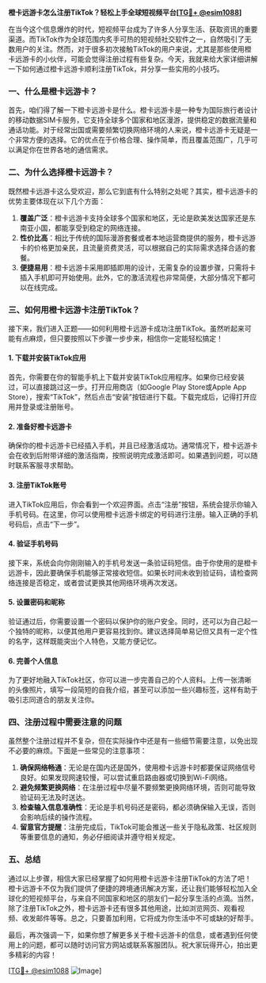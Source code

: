 **橙卡远游卡怎么注册TikTok？轻松上手全球短视频平台[[TG💪+ @esim1088](https://t.me/s/esim1088)]**

在当今这个信息爆炸的时代，短视频平台成为了许多人分享生活、获取资讯的重要渠道。而TikTok作为全球范围内炙手可热的短视频社交软件之一，自然吸引了无数用户的关注。然而，对于很多初次接触TikTok的用户来说，尤其是那些使用橙卡远游卡的小伙伴，可能会觉得注册过程有些复杂。今天，我就来给大家详细讲解一下如何通过橙卡远游卡顺利注册TikTok，并分享一些实用的小技巧。

### 一、什么是橙卡远游卡？

首先，咱们得了解一下橙卡远游卡是什么。橙卡远游卡是一种专为国际旅行者设计的移动数据SIM卡服务，它支持全球多个国家和地区漫游，提供稳定的数据流量和通话功能。对于经常出国或需要频繁切换网络环境的人来说，橙卡远游卡无疑是一个非常方便的选择。它的优点在于价格合理、操作简单，而且覆盖范围广，几乎可以满足你在世界各地的通信需求。

### 二、为什么选择橙卡远游卡？

既然橙卡远游卡这么受欢迎，那么它到底有什么特别之处呢？其实，橙卡远游卡的优势主要体现在以下几个方面：

1. **覆盖广泛**：橙卡远游卡支持全球多个国家和地区，无论是欧美发达国家还是东南亚小国，都能享受到稳定的网络连接。
2. **性价比高**：相比于传统的国际漫游套餐或者本地运营商提供的服务，橙卡远游卡的价格更加亲民，且流量资费灵活，可以根据自己的实际需求选择合适的套餐。
3. **便捷易用**：橙卡远游卡采用即插即用的设计，无需复杂的设置步骤，只需将卡插入手机即可开始使用。此外，它的激活流程也非常简便，大部分情况下都可以在线完成。

### 三、如何用橙卡远游卡注册TikTok？

接下来，我们进入正题——如何利用橙卡远游卡成功注册TikTok。虽然听起来可能有点麻烦，但只要按照以下步骤一步步来，相信你一定能轻松搞定！

#### 1. 下载并安装TikTok应用

首先，你需要在你的智能手机上下载并安装TikTok应用程序。如果你已经安装过，可以直接跳过这一步。打开应用商店（如Google Play Store或Apple App Store），搜索“TikTok”，然后点击“安装”按钮进行下载。下载完成后，记得打开应用并登录或注册账号。

#### 2. 准备好橙卡远游卡

确保你的橙卡远游卡已经插入手机，并且已经激活成功。通常情况下，橙卡远游卡会在收到后附带详细的激活指南，按照说明完成激活即可。如果遇到问题，可以随时联系客服寻求帮助。

#### 3. 注册TikTok账号

进入TikTok应用后，你会看到一个欢迎界面。点击“注册”按钮，系统会提示你输入手机号码。在这里，你可以使用橙卡远游卡绑定的号码进行注册。输入正确的手机号码后，点击“下一步”。

#### 4. 验证手机号码

接下来，系统会向你刚刚输入的手机号发送一条验证码短信。由于你使用的是橙卡远游卡，因此要确保手机能够正常接收短信。如果长时间未收到验证码，请检查网络连接是否稳定，或者尝试更换其他网络环境再次发送。

#### 5. 设置密码和昵称

验证通过后，你需要设置一个密码以保护你的账户安全。同时，还可以为自己起一个独特的昵称，以便其他用户更容易找到你。建议选择简单易记但又具有一定个性的名字，这样既能突出个人特色，又能方便记忆。

#### 6. 完善个人信息

为了更好地融入TikTok社区，你可以进一步完善自己的个人资料。上传一张清晰的头像照片，填写一段简短的自我介绍，甚至可以添加一些兴趣标签，这样有助于吸引志同道合的朋友关注你。

### 四、注册过程中需要注意的问题

虽然整个注册过程并不复杂，但在实际操作中还是有一些细节需要注意，以免出现不必要的麻烦。下面是一些常见的注意事项：

1. **确保网络畅通**：无论是在国内还是国外，使用橙卡远游卡时都要保证网络信号良好。如果发现网速较慢，可以尝试重启路由器或切换到Wi-Fi网络。
2. **避免频繁更换网络**：在注册过程中尽量不要频繁更换网络环境，否则可能导致验证码无法及时送达。
3. **检查输入信息准确性**：无论是手机号码还是密码，都必须确保输入无误，否则会影响后续的操作流程。
4. **留意官方提醒**：注册完成后，TikTok可能会推送一些关于隐私政策、社区规则等重要信息的通知，务必仔细阅读并遵守相关规定。

### 五、总结

通过以上步骤，相信大家已经掌握了如何用橙卡远游卡注册TikTok的方法了吧！橙卡远游卡不仅为我们提供了便捷的跨境通讯解决方案，还让我们能够轻松加入全球化的短视频平台，与来自不同国家和地区的朋友们一起分享生活的点滴。当然，除了注册TikTok之外，橙卡远游卡还有很多其他用途，比如浏览网页、观看视频、收发邮件等等。总之，只要善加利用，它将成为你生活中不可或缺的好帮手。

最后，再次强调一下，如果你想了解更多关于橙卡远游卡的信息，或者遇到任何使用上的问题，都可以随时访问官方网站或联系客服团队。祝大家玩得开心，拍出更多精彩的内容！

[[TG💪+ @esim1088](https://t.me/s/esim1088) ![Image](https://i.postimg.cc/4NQfJmqS/Snipaste-2025-05-13-00-14-12.png)]
